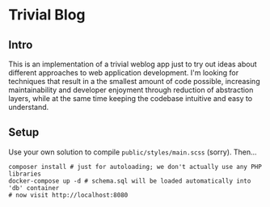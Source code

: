 # Trivial Blog

## Intro

This is an implementation of a trivial weblog app just to try out ideas about different approaches to web application development. I'm looking for techniques that result in a the smallest amount of code possible, increasing maintainability and developer enjoyment through reduction of abstraction layers, while at the same time keeping the codebase intuitive and easy to understand.

## Setup

Use your own solution to compile `public/styles/main.scss` (sorry). Then...

    composer install # just for autoloading; we don't actually use any PHP libraries
    docker-compose up -d # schema.sql will be loaded automatically into 'db' container
    # now visit http://localhost:8080
